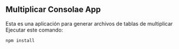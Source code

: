 

## Multiplicar Consolae App

Esta es una aplicación para generar archivos de tablas de multiplicar
Ejecutar este comando: 
```
npm install
```